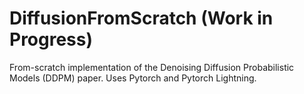# DiffusionFromScratch (Work in Progress)
From-scratch implementation of the Denoising Diffusion Probabilistic Models (DDPM) paper. Uses Pytorch and Pytorch Lightning.
